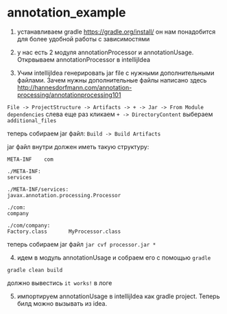 # annotation_example
1) устанавливаем gradle https://gradle.org/install/ он нам понадобится для более удобной работы с зависимостями

2) у нас есть 2 модуля annotationProcessor и annotationUsage. Открвываем annotationProcessor в intellijIdea

3) Учим intellijIdea генерировать jar file c нужными дополнительными файлами. Зачем нужны дополнительные файлы написано здесь
http://hannesdorfmann.com/annotation-processing/annotationprocessing101


`File -> ProjectStructure -> Artifacts -> + -> Jar -> From Module dependencies`
слева еще раз кликаем `+ -> DirectoryContent` выбераем `additional_files` 

теперь собираем jar файл:
`Build -> Build Artifacts`

jar файл внутри должен иметь такую структуру:
```
META-INF	com

./META-INF:
services

./META-INF/services:
javax.annotation.processing.Processor

./com:
company

./com/company:
Factory.class		MyProcessor.class
```

теперь собираем jar файл
`jar cvf processor.jar *`


4) идем в модуль annotationUsage и собраем его с помощью `gradle`
```
gradle clean build
```
должно вывестись `it works!` в логе

5) импортируем annotationUsage в intellijIdea как gradle project. Теперь билд можно вызывать из idea.

